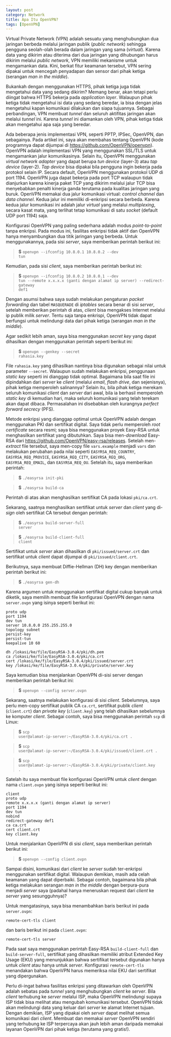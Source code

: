 ```yaml
---
layout: post
category: Network
title: Apa Itu OpenVPN?
tags: [OpenVPN]
---
```


Virtual Private Network (VPN) adalah sesuatu yang menghubungkan dua jaringan berbeda melalui jaringan publik (*public network*) sehingga pengguna seolah-olah berada dalam jaringan yang sama (*virtual*).  Karena data yang dikirim atau diterima dari dua jaringan yang dihubungan harus dikirim melalui *public network*, VPN memiliki mekanisme untuk mengamankan data.  Kini, berkat fitur keamanan tersebut, VPN sering dipakai untuk mencegah penyadapan dan sensor dari pihak ketiga (serangan *man in the middle*).

Bukankah dengan menggunakan HTTPS, pihak ketiga juga tidak mengetahui data yang sedang dikirim?  Memang benar, akan tetapi perlu diingat bahwa HTTPS bekerja pada *application layer*.  Walaupun pihak ketiga tidak mengetahui isi data yang sedang beredar, ia bisa dengan jelas mengetahui kapan komunikasi dilakukan dan siapa tujuannya.  Sebagai perbandingan, VPN membuat *tunnel* dan seluruh aktifitas jaringan akan melalui *tunnel* ini.  Karena *tunnel* ini diamankan oleh VPN, pihak ketiga tidak akan mengetahui apa saja yang beredar.

Ada beberapa jenis implementasi VPN, seperti PPTP, IPSec, OpenVPN, dan sebagainya.  Pada artikel ini, saya akan membahas tentang OpenVPN (kode programnya dapat dijumpai di <https://github.com/OpenVPN/openvpn>).  OpenVPN adalah implementasi VPN yang menggunakan SSL/TLS untuk mengamankan jalur komunikasinya.  Selain itu, OpenVPN menggunakan *virtual network adapter* yang dapat berupa *tun device* (layer-3) atau *tap device* (layer-2).  *Tap device* bisa dipakai bila pengguna ingin bekerja pada protokol selain IP. Secara default, OpenVPN menggunakan protokol UDP di port 1194.  OpenVPN juga dapat bekerja pada port TCP walaupun tidak dianjurkan karena kinerja paket TCP yang dikirim melalui jalur TCP bisa menyebabkan penalti kinerja ganda terutama pada kualitas jaringan yang buruk.  OpenVPN memakai dua jalur komunikasi virtual: *control channel* dan *data channel*.  Kedua jalur ini memiliki di-enkripsi secara berbeda.  Karena kedua jalur komunikasi ini adalah jalur *virtual* yang melalui *multiplexing*, secara kasat mata, yang terlihat tetap komunikasi di satu *socket* (default UDP port 1194) saja.

Konfigurasi OpenVPN yang paling sederhana adalah modus *point-to-point* tanpa enkripsi.  Pada modus ini, fasilitas enkripsi tidak aktif dan OpenVPN hanya menyambungkan dua titik jaringan yang berbeda.  Untuk menggunakannya, pada sisi *server*, saya memberikan perintah berikut ini:

> <strong>$</strong> <code>openvpn --ifconfig 10.8.0.1 10.8.0.2 --dev tun</code>

Kemudian, pada sisi *client*, saya memberikan perintah berikut ini:

> <strong>$</strong> <code>openvpn --ifconfig 10.8.0.2 10.8.0.1 --dev tun --remote x.x.x.x (ganti dengan alamat ip server) --redirect-gateway def1</code>

Dengan asumsi bahwa saya sudah melakukan pengaturan *packet forwarding* dan tabel `MASQUERADE` di *iptables* secara benar di sisi *server*, setelah memberikan perintah di atas, *client* bisa mengakses Internet melalui ip publik milik *server*.  Tentu saja tanpa enkrispi, OpenVPN tidak dapat berfungsi untuk melindungi data dari pihak ketiga (serangan *man in the middle*).

Agar sedikit lebih aman, saya bisa menggunakan *secret key* yang dapat dihasilkan dengan menggunakan perintah seperti berikut ini:

> <strong>$</strong> <code>openvpn --genkey --secret rahasia.key</code>

File `rahasia.key` yang dihasilkan nantinya bisa digunakan sebagai nilai untuk parameter `--secret`.  Walaupun sudah melakukan enkripsi, penggunaan *static key* seperti ini dianggap tidak optimal.  Bagaimana bila saat file ini dipindahkan dari *server* ke *client* (melalui *email*, *flash drive*, dan sejenisnya), pihak ketiga memperoleh salinannya?  Selain itu, bila pihak ketiga merekam seluruh komunikasi *client* dan *server* dari awal, bila ia berhasil memperoleh *static key* di kemudian hari, maka seluruh komunikasi yang telah terekam akan dapat dibaca.  Permasalahan ini disebabkan oleh kurangnya *perfect forward secrecy* (PFS).

Metode enkripsi yang dianggap optimal untuk OpenVPN adalah dengan menggunakan PKI dan sertifikat digital.  Saya tidak perlu memperoleh *root certificate* secara resmi; saya bisa menggunakan proyek Easy-RSA untuk menghasilkan sertifikat yang dibutuhkan.  Saya bisa men-*download* Easy-RSA dari <https://github.com/OpenVPN/easy-rsa/releases>.  Setelah men-*extract* file tersebut, saya men-copy file `vars.example` menjadi `vars` dan melakukan perubahan pada nilai seperti `EASYRSA_REQ_COUNTRY`, `EASYRSA_REQ_PROVICE`, `EASYRSA_REQ_CITY`, `EASYRSA_REQ_ORG`, `EASYRSA_REQ_EMAIL`, dan `EASYRSA_REQ_OU`.  Setelah itu, saya memberikan perintah:


> <strong>$</strong> <code>./easyrsa init-pki</code>

> <strong>$</strong> <code>./easyrsa build-ca</code>


Perintah di atas akan menghasilkan sertifikat CA pada lokasi `pki/ca.crt`.

Sekarang, saatnya menghasilkan sertifikat untuk *server* dan *client* yang di-*sign* oleh sertifikat CA tersebut dengan perintah:


> <strong>$</strong> <code>./easyrsa build-server-full server</code>

> <strong>$</strong> <code>./easyrsa build-client-full client</code>


Sertifikat untuk *server* akan dihasilkan di `pki/issued/server.crt` dan sertifikat untuk *client* dapat dijumpai di `pki/issued/client.crt`.

Berikutnya, saya membuat Diffie-Hellman (DH) key dengan memberikan perintah berikut ini:


> <strong>$</strong> <code>./easyrsa gen-dh</code>


Karena argumen untuk menggunakan sertifikat digital cukup banyak untuk diketik, saya memilih membuat file konfigurasi OpenVPN dengan nama `server.ovpn` yang isinya seperti berikut ini:

```
proto udp
port 1194
dev tun
server 10.8.0.0 255.255.255.0
topology subnet
persist-key
persist-tun
keepalive 10 60

dh /lokasi/ke/file/EasyRSA-3.0.4/pki/dh.pem
ca /lokasi/ke/file/EasyRSA-3.0.4/pki/ca.crt
cert /lokasi/ke/file/EasyRSA-3.0.4/pki/issued/server.crt
key /lokasi/ke/file/EasyRSA-3.0.4/pki/private/server.key
```

Saya kemudian bisa menjalankan OpenVPN di-sisi server dengan memberikan perintah berikut ini:


> <strong>$</strong> <code>openvpn --config server.ovpn</code>


Sekarang, saatnya melakukan konfigurasi di sisi *client*.  Sebelumnya, saya perlu men-copy sertifikat publik CA `ca.crt`, sertifikat publik *client* (`client.crt`) dan *private key* (`client.key`) yang telah dihasilkan sebelumnya ke komputer *client*.  Sebagai contoh, saya bisa menggunakan perintah `scp` di Linux:


> <strong>$</strong> <code>scp user@alamat-ip-server:~/EasyRSA-3.0.4/pki/ca.crt .</code>

> <strong>$</strong> <code>scp user@alamat-ip-server:~/EasyRSA-3.0.4/pki/issued/client.crt .</code>

> <strong>$</strong> <code>scp user@alamat-ip-server:~/EasyRSA-3.0.4/pki/private/client.key .</code>


Satelah itu saya membuat file konfigurasi OpenVPN untuk *client* dengan nama `client.ovpn` yang isinya seperti berikut ini:

```
client
proto udp
remote x.x.x.x (ganti dengan alamat ip server)
port 1194
dev tun
nobind
redirect-gateway def1
ca ca.crt
cert client.crt
key client.key
```

Untuk menjalankan OpenVPN di sisi *client*, saya memberikan perintah berikut ini:


> <strong>$</strong> <code>openvpn --config client.ovpn</code>


Sampai disini, komunikasi dari *client* ke *server* sudah ter-enkripsi menggunakan sertifikat digital.  Walaupun demikian, masih ada celah keamanan yang dapat diperbaiki.  Sebagai contoh, bagaimana bila pihak ketiga melakukan serangan *man in the middle* dengan berpura-pura menjadi *server* saya (padahal hanya meneruskan request dari *client* ke *server* yang sesungguhnya)?

Untuk mengatasinya, saya bisa menambahkan baris berikut ini pada `server.ovpn`:

```
remote-cert-tls client
```

dan baris berikut ini pada `client.ovpn`:

```
remote-cert-tls server
```

Pada saat saya menggunakan perintah Easy-RSA `build-client-full` dan `build-server-full`, sertifikat yang dihasilkan memiliki atribut Extended Key Usage (EKU) yang menunjukkan bahwa sertifikat tersebut digunakan hanya untuk *client* atau hanya untuk *server*.  Konfigurasi `remote-cert-tls` menandakan bahwa OpenVPN harus memeriksa nilai EKU dari sertifikat yang dipergunakan.

Perlu di-ingat bahwa fasilitas enkripsi yang ditawarkan oleh OpenVPN adalah sebatas pada *tunnel* yang menghubungkan *client* ke *server*.  Bila *client* terhubung ke *server* melalui ISP, maka OpenVPN melindungi supaya ISP tidak bisa melihat atau mengubah komunikasi tersebut.  OpenVPN tidak akan melindungi data yang keluar dari *server* ke alamat Internet tujuan.  Dengan demikian, ISP yang dipakai oleh *server*  dapat melihat semua komunikasi dari *client*.  Membuat dan memakai *server* OpenVPN sendiri yang terhubung ke ISP terpercaya akan jauh lebih aman daripada memakai layanan OpenVPN dari pihak ketiga (terutama yang gratis!).